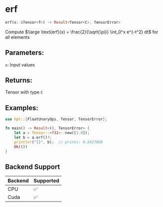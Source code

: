 # erf
```rust
erf(x: &Tensor<T>) -> Result<Tensor<C>, TensorError>
```
Compute $\large \text{erf}(x) = \frac{2}{\sqrt{\pi}} \int_0^x e^{-t^2} dt$ for all elements

## Parameters:
`x`: Input values

## Returns:
Tensor with type `C`

## Examples:
```rust
use hpt::{FloatUnaryOps, Tensor, TensorError};

fn main() -> Result<(), TensorError> {
    let a = Tensor::<f32>::new([1.0]);
    let b = a.erf()?;
    println!("{}", b);  // prints: 0.8427008
    Ok(())
}
```
## Backend Support
| Backend | Supported |
|---------|-----------|
| CPU     | ✅         |
| Cuda    | ✅        |